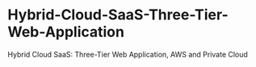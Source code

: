 # Hybrid-Cloud-SaaS-Three-Tier-Web-Application
Hybrid Cloud SaaS: Three-Tier Web Application, AWS and Private Cloud
